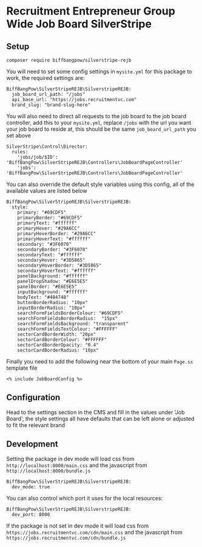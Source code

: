 # Recruitment Entrepreneur Group Wide Job Board SilverStripe

## Setup

`composer require biffbangpow/silverstripe-rejb`

You will need to set some config settings in `mysite.yml` for this package to work, the required settings are:

~~~
BiffBangPow\SilverStripeREJB\SilverstripeREJB:
  job_board_url_path: "/jobs"
  api_base_url: "https://jobs.recruitmentvc.com"
  brand_slug: "brand-slug-here"
~~~

You will also need to direct all requests to the job board to the job board controller, add this to your `mysite.yml`, replace `/jobs` with the url you want your job board to reside at, this should be the same `job_board_url_path` you set above

~~~
SilverStripe\Control\Director:
  rules:
    'jobs/job/$ID': 'BiffBangPow\SilverStripeREJB\Controllers\JobBoardPageController'
    'jobs': 'BiffBangPow\SilverStripeREJB\Controllers\JobBoardPageController'
~~~

You can also override the default style variables using this config, all of the available values are listed below

~~~
BiffBangPow\SilverStripeREJB\SilverstripeREJB:
  style:
    primary: "#69CDF5"
    primaryBorder: "#69CDF5"
    primaryText: "#ffffff"
    primaryHover: "#29A6CC"
    primaryHoverBorder: "#29A6CC"
    primaryHoverText: "#ffffff"
    secondary: "#3F6070"
    secondaryBorder: "#3F6070"
    secondaryText: "#ffffff"
    secondaryHover: "#3D5865"
    secondaryHoverBorder: "#3D5865"
    secondaryHoverText: "#ffffff"
    panelBackground: "#ffffff"
    panelDropShadow: "#E6E5E5"
    panelBorder: "#E6E5E5"
    inputBackground: "#ffffff"
    bodyText: "#484748"
    buttonBorderRadius: "10px"
    inputBorderRadius: "10px"
    searchFormFieldsBorderColour: "#69CDF5"
    searchFormFieldsBorderRadius:  "15px"
    searchFormFieldsBackground: "transparent"
    searchFormFieldsTextColour: "#FFFFFF"
    sectorCardBorderWidth: "20px"
    sectorCardBorderColour: "#FFFFFF"
    sectorCardBorderOpacity: "0.4"
    sectorCardBorderRadius: "10px"
~~~

Finally you need to add the following near the bottom of your main `Page.ss` template file

~~~
<% include JobBoardConfig %>
~~~

## Configuration

Head to the settings section in the CMS and fill in the values under 'Job Board', the style settings all have defaults that can be left alone or adjusted to fit the relevant brand

## Development

Setting the package in dev mode will load css from `http://localhost:8000/main.css` and the javascript from `http://localhost:8000/bundle.js`

~~~
BiffBangPow\SilverStripeREJB\SilverstripeREJB:
  dev_mode: true
~~~

You can also control which port it uses for the local resources:

~~~
BiffBangPow\SilverStripeREJB\SilverstripeREJB:
  dev_port: 8000
~~~

If the package is not set in dev mode it will load css from `https://jobs.recruitmentvc.com/cdn/main.css` and the javascript from `https://jobs.recruitmentvc.com/cdn/bundle.js`

